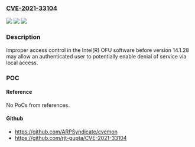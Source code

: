 ### [CVE-2021-33104](https://cve.mitre.org/cgi-bin/cvename.cgi?name=CVE-2021-33104)
![](https://img.shields.io/static/v1?label=Product&message=Intel(R)%20OFU%20software&color=blue)
![](https://img.shields.io/static/v1?label=Version&message=before%20version%2014.1.28%20&color=brightgreen)
![](https://img.shields.io/static/v1?label=Vulnerability&message=denial%20of%20service&color=brightgreen)

### Description

Improper access control in the Intel(R) OFU software before version 14.1.28 may allow an authenticated user to potentially enable denial of service via local access.

### POC

#### Reference
No PoCs from references.

#### Github
- https://github.com/ARPSyndicate/cvemon
- https://github.com/rjt-gupta/CVE-2021-33104


